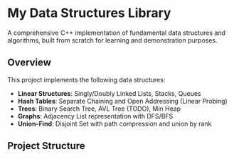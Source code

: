 # My Data Structures Library

A comprehensive C++ implementation of fundamental data structures and algorithms, built from scratch for learning and demonstration purposes.

## Overview

This project implements the following data structures:
- **Linear Structures**: Singly/Doubly Linked Lists, Stacks, Queues
- **Hash Tables**: Separate Chaining and Open Addressing (Linear Probing)
- **Trees**: Binary Search Tree, AVL Tree (TODO), Min Heap
- **Graphs**: Adjacency List representation with DFS/BFS
- **Union-Find**: Disjoint Set with path compression and union by rank

## Project Structure